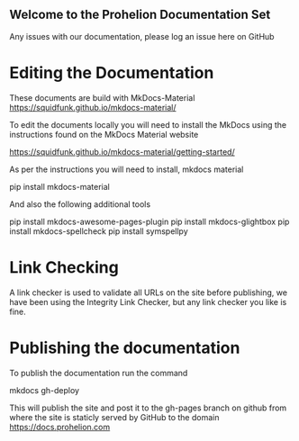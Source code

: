 ## Welcome to the Prohelion Documentation Set

Any issues with our documentation, please log an issue here on GitHub

# Editing the Documentation

These documents are build with MkDocs-Material https://squidfunk.github.io/mkdocs-material/

To edit the documents locally you will need to install the MkDocs using the instructions found on the MkDocs Material website

https://squidfunk.github.io/mkdocs-material/getting-started/

As per the instructions you will need to install, mkdocs material

pip install mkdocs-material

And also the following additional tools

pip install mkdocs-awesome-pages-plugin
pip install mkdocs-glightbox
pip install mkdocs-spellcheck
pip install symspellpy

# Link Checking

A link checker is used to validate all URLs on the site before publishing, we have been using the Integrity Link Checker, but any link checker you like is fine.

# Publishing the documentation

To publish the documentation run the command 

mkdocs gh-deploy  

This will publish the site and post it to the gh-pages branch on github from where the site is staticly served by GitHub to the domain https://docs.prohelion.com
